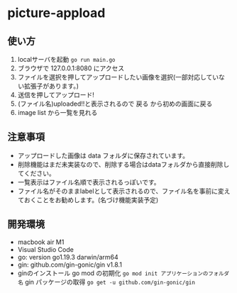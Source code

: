 # picture-appload

## 使い方

1. localサーバを起動
``` go run main.go ```
2. ブラウザで 127.0.0.1:8080 にアクセス
3. ファイルを選択を押してアップロードしたい画像を選択(一部対応していない拡張子があります。)
4. 送信を押してアップロード!
5. (ファイル名)uploaded!!と表示されるので 戻る から初めの画面に戻る
6. image list から一覧を見れる

## 注意事項

* アップロードした画像は data フォルダに保存されています。
* 削除機能はまだ未実装なので、削除する場合はdataフォルダから直接削除してください。
* 一覧表示はファイル名順で表示されるっぽいです。
* ファイル名がそのままlabelとして表示されるので、ファイル名を事前に変えておくことをお勧めします。(名づけ機能実装予定)

## 開発環境

* macbook air M1
* Visual Studio Code
* go: version go1.19.3 darwin/arm64
* gin: github.com/gin-gonic/gin v1.8.1
* ginのインストール
go mod の初期化
``` go mod init アプリケーションのフォルダ名 ```
gin パッケージの取得
``` go get -u github.com/gin-gonic/gin ```
